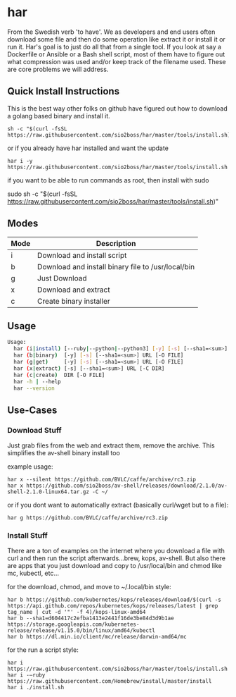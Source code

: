 har
===

From the Swedish verb 'to have'.  We as developers and end users often download some file and then do some operation like extract it or install it or run it.  Har's goal is to just do all that from a single tool.  If you look at say a Dockerfile or Ansible or a Bash shell script, most of them have to figure out what compression was used and/or keep track of the filename used.  These are core problems we will address.

## Quick Install Instructions

This is the best way other folks on github have figured out how to download a golang based binary and install it.

    sh -c "$(curl -fsSL https://raw.githubusercontent.com/sio2boss/har/master/tools/install.sh)"

or if you already have har installed and want the update

    har i -y https://raw.githubusercontent.com/sio2boss/har/master/tools/install.sh

if you want to be able to run commands as root, then install with sudo

   sudo sh -c "$(curl -fsSL https://raw.githubusercontent.com/sio2boss/har/master/tools/install.sh)"

## Modes

| Mode | Description                                        |
|------|----------------------------------------------------|
| i    | Download and install script                        |
| b    | Download and install binary file to /usr/local/bin |
| g    | Just Download                                      |
| x    | Download and extract                               |
| c    | Create binary installer                            |


## Usage

```sh
Usage:
  har (i|install) [--ruby|--python|--python3] [-y] [-s] [--sha1=<sum>] URL
  har (b|binary)  [-y] [-s] [--sha1=<sum>] URL [-O FILE]
  har (g|get)     [-y] [-s] [--sha1=<sum>] URL [-O FILE]
  har (x|extract) [-s] [--sha1=<sum>] URL [-C DIR]
  har (c|create)  DIR [-O FILE]
  har -h | --help
  har --version
```

## Use-Cases

### Download Stuff

Just grab files from the web and extract them, remove the archive.  This simplifies the av-shell binary install too

example usage:

    har x --silent https://github.com/BVLC/caffe/archive/rc3.zip
    har x https://github.com/sio2boss/av-shell/releases/download/2.1.0/av-shell-2.1.0-linux64.tar.gz -C ~/
    
or if you dont want to automatically extract (basically curl/wget but to a file):

    har g https://github.com/BVLC/caffe/archive/rc3.zip

### Install Stuff

There are a ton of examples on the internet where you download a file with curl and then run the script afterwards…brew, kops, av-shell.  But also there are apps that you just download and copy to /usr/local/bin and chmod like mc, kubectl, etc...

for the download, chmod, and move to ~/.local/bin style:

    har b https://github.com/kubernetes/kops/releases/download/$(curl -s https://api.github.com/repos/kubernetes/kops/releases/latest | grep tag_name | cut -d '"' -f 4)/kops-linux-amd64
    har b --sha1=d604417c2efba1413e2441f16de3be84d3d9b1ae https://storage.googleapis.com/kubernetes-release/release/v1.15.0/bin/linux/amd64/kubectl
    har b https://dl.min.io/client/mc/release/darwin-amd64/mc

for the run a script style:

    har i https://raw.githubusercontent.com/sio2boss/har/master/tools/install.sh
    har i -—ruby https://raw.githubusercontent.com/Homebrew/install/master/install
    har i ./install.sh